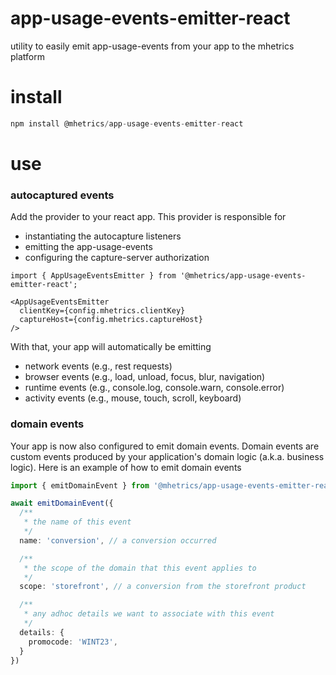 # app-usage-events-emitter-react

utility to easily emit app-usage-events from your app to the mhetrics platform

# install

```ts
npm install @mhetrics/app-usage-events-emitter-react
```

# use

### autocaptured events

Add the provider to your react app. This provider is responsible for
- instantiating the autocapture listeners
- emitting the app-usage-events
- configuring the capture-server authorization

```tsx
import { AppUsageEventsEmitter } from '@mhetrics/app-usage-events-emitter-react';

<AppUsageEventsEmitter
  clientKey={config.mhetrics.clientKey}
  captureHost={config.mhetrics.captureHost}
/>
```

With that, your app will automatically be emitting
- network events (e.g., rest requests)
- browser events (e.g., load, unload, focus, blur, navigation)
- runtime events (e.g., console.log, console.warn, console.error)
- activity events (e.g., mouse, touch, scroll, keyboard)


### domain events

Your app is now also configured to emit domain events. Domain events are custom events produced by your application's domain logic (a.k.a. business logic). Here is an example of how to emit domain events

```ts
import { emitDomainEvent } from '@mhetrics/app-usage-events-emitter-react';

await emitDomainEvent({
  /**
   * the name of this event
   */
  name: 'conversion', // a conversion occurred

  /**
   * the scope of the domain that this event applies to
   */
  scope: 'storefront', // a conversion from the storefront product

  /**
   * any adhoc details we want to associate with this event
   */
  details: {
    promocode: 'WINT23',
  }
})
```
